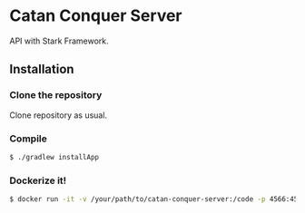 # Catan Conquer Server

API with Stark Framework.

## Installation

### Clone the repository

Clone repository as usual.

### Compile

```bash
$ ./gradlew installApp
```

### Dockerize it!

```bash
$ docker run -it -v /your/path/to/catan-conquer-server:/code -p 4566:4567 --name="spark" netflixoss/java:8 "/code/build/install/catan-conquer-server/bin/catan-conquer-server"
```